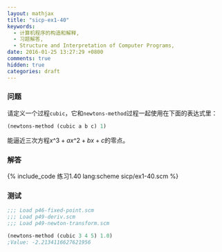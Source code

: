 ```yaml
---
layout: mathjax
title: "sicp-ex1-40"
keywords:
  - 计算机程序的构造和解释,
  - 习题解答,
  - Structure and Interpretation of Computer Programs,
date: 2016-01-25 13:27:29 +0800
comments: true
hidden: true
categories: draft
---
```


### 问题

请定义一个过程`cubic`，它和`newtons-method`过程一起使用在下面的表达式里：
``` scheme
(newtons-method (cubic a b c) 1)
```
能逼近三次方程$x\^3 + ax\^2 + bx + c$的零点。

### 解答

{% include_code 练习1.40 lang:scheme sicp/ex1-40.scm %}

### 测试

``` scheme
;;; Load p46-fixed-point.scm
;;; Load p49-deriv.scm
;;; Load p49-newton-transform.scm

(newtons-method (cubic 3 4 5) 1.0)
;Value: -2.2134116627621956
```
